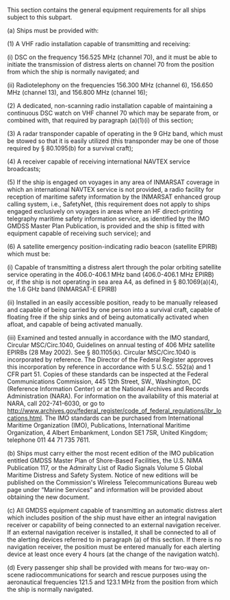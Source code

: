 This section contains the general equipment requirements for all ships subject to this subpart.

(a) Ships must be provided with:

(1) A VHF radio installation capable of transmitting and receiving:

(i) DSC on the frequency 156.525 MHz (channel 70), and it must be able to initiate the transmission of distress alerts on channel 70 from the position from which the ship is normally navigated; and

(ii) Radiotelephony on the frequencies 156.300 MHz (channel 6), 156.650 MHz (channel 13), and 156.800 MHz (channel 16);

(2) A dedicated, non-scanning radio installation capable of maintaining a continuous DSC watch on VHF channel 70 which may be separate from, or combined with, that required by paragraph (a)(1)(i) of this section;

(3) A radar transponder capable of operating in the 9 GHz band, which must be stowed so that it is easily utilized (this transponder may be one of those required by § 80.1095(b) for a survival craft);

(4) A receiver capable of receiving international NAVTEX service broadcasts;

(5) If the ship is engaged on voyages in any area of INMARSAT coverage in which an international NAVTEX service is not provided, a radio facility for reception of maritime safety information by the INMARSAT enhanced group calling system, i.e., SafetyNet, (this requirement does not apply to ships engaged exclusively on voyages in areas where an HF direct-printing telegraphy maritime safety information service, as identified by the IMO GMDSS Master Plan Publication, is provided and the ship is fitted with equipment capable of receiving such service); and

(6) A satellite emergency position-indicating radio beacon (satellite EPIRB) which must be:
                

(i) Capable of transmitting a distress alert through the polar orbiting satellite service operating in the 406.0-406.1 MHz band (406.0-406.1 MHz EPIRB) or, if the ship is not operating in sea area A4, as defined in § 80.1069(a)(4), the 1.6 GHz band (INMARSAT-E EPIRB)
                

(ii) Installed in an easily accessible position, ready to be manually released and capable of being carried by one person into a survival craft, capable of floating free if the ship sinks and of being automatically activated when afloat, and capable of being activated manually.

(iii) Examined and tested annually in accordance with the IMO standard, Circular MSC/Circ.1040, Guidelines on annual testing of 406 MHz satellite EPIRBs (28 May 2002). See § 80.1105(k). Circular MSC/Circ.1040 is incorporated by reference. The Director of the Federal Register approves this incorporation by reference in accordance with 5 U.S.C. 552(a) and 1 CFR part 51. Copies of these standards can be inspected at the Federal Communications Commission, 445 12th Street, SW., Washington, DC (Reference Information Center) or at the National Archives and Records Administration (NARA). For information on the availability of this material at NARA, call 202-741-6030, or go to http://www.archives.gov/federal_register/code_of_federal_regulations/ibr_locations.html. The IMO standards can be purchased from International Maritime Organization (IMO), Publications, International Maritime Organization, 4 Albert Embankment, London SE1 7SR, United Kingdom; telephone 011 44 71 735 7611.

(b) Ships must carry either the most recent edition of the IMO publication entitled GMDSS Master Plan of Shore-Based Facilities, the U.S. NIMA Publication 117, or the Admiralty List of Radio Signals Volume 5 Global Maritime Distress and Safety System. Notice of new editions will be published on the Commission's Wireless Telecommunications Bureau web page under “Marine Services” and information will be provided about obtaining the new document.

(c) All GMDSS equipment capable of transmitting an automatic distress alert which includes position of the ship must have either an integral navigation receiver or capability of being connected to an external navigation receiver. If an external navigation receiver is installed, it shall be connected to all of the alerting devices referred to in paragraph (a) of this section. If there is no navigation receiver, the position must be entered manually for each alerting device at least once every 4 hours (at the change of the navigation watch).

(d) Every passenger ship shall be provided with means for two-way on-scene radiocommunications for search and rescue purposes using the aeronautical frequencies 121.5 and 123.1 MHz from the position from which the ship is normally navigated.

